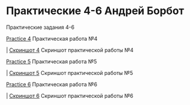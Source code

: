 # Практические 4-6 Андрей Борбот
Практические задания 4-6

[Practice 4](https://github.com/Broman3113/practice4-6/tree/master/practice4 "Практическая работа №4")  Практическая работа №4

 | [Скриншот 4](https://github.com/Broman3113/practice4-6/blob/master/practice4/screencapture-file-C-Users-ANDREY-Desktop-4-practice4-index-html-2020-08-04-17_38_59.pdf "Скриншот практической работы №4")  Скриншот практической работы №4

[Practice 5](https://github.com/Broman3113/practice4-6/tree/master/practice5 "Практическая работа №5")  Практическая работа №5

 | [Скриншот 5](https://github.com/Broman3113/practice4-6/blob/master/practice5/practice5.pdf "Скриншот практической работы №5")  Скриншот практической работы №5
 
 [Practice 6](https://github.com/Broman3113/practice4-6/tree/master/practice6 "Практическая работа №6")  Практическая работа №6

 | [Скриншот 6](https://github.com/Broman3113/practice4-6/blob/master/practice6/practice6.pdf "Скриншот практической работы №6")  Скриншот практической работы №6
